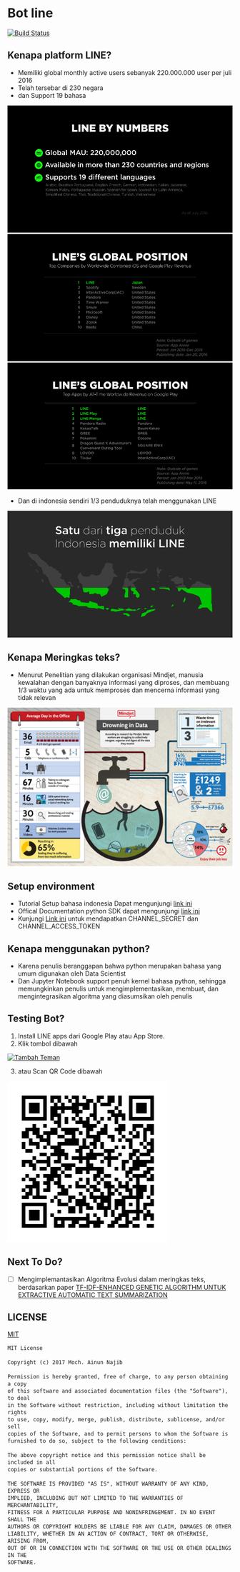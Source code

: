 # Bot line
[![Build Status](https://travis-ci.org/ec2ainun/bot-line-indonesian-summarizer.svg?branch=master)](https://travis-ci.org/ec2ainun/bot-line-indonesian-summarizer)
## Kenapa platform LINE?

- Memiliki global monthly active users sebanyak 220.000.000 user per juli 2016
- Telah tersebar di 230 negara
- dan Support 19 bahasa

<img src="/lin1.PNG">

<img src="/lin2.PNG">

<img src="/lin3.PNG">

- Dan di indonesia sendiri 1/3 penduduknya telah menggunakan LINE

<img src="/lin4.PNG">

## Kenapa Meringkas teks?

- Menurut Penelitian yang dilakukan organisasi Mindjet, manusia kewalahan dengan banyaknya informasi yang diproses, dan membuang 1/3 waktu yang ada untuk memproses dan mencerna informasi yang tidak relevan

<img src="/drown.jpg">

## Setup environment

- Tutorial Setup bahasa indonesia Dapat mengunjungi [link ini](https://www.dicoding.com/academies/32/tutorials/719)
- Offical Documentation python SDK dapat mengunjungi [link ini](https://github.com/line/line-bot-sdk-python)
- Kunjungi [Link ini](https://business.line.me/id/) untuk mendapatkan CHANNEL_SECRET dan CHANNEL_ACCESS_TOKEN

## Kenapa menggunakan python?
- Karena penulis beranggapan bahwa python merupakan bahasa yang umum digunakan oleh Data Scientist
- Dan Jupyter Notebook support penuh kernel bahasa python, sehingga memungkinkan penulis untuk mengimplementasikan, membuat, dan mengintegrasikan algoritma yang diasumsikan oleh penulis

## Testing Bot?
1. Install LINE apps dari Google Play atau App Store.
2. Klik tombol dibawah

  <a href="https://line.me/R/ti/p/%40ony5028v"><img height="36" border="0" alt="Tambah Teman" src="https://scdn.line-apps.com/n/line_add_friends/btn/en.png"></a>

3. atau Scan QR Code dibawah
  <img src="/g8-fjztBdk.png">

## Next To Do?
- [ ] Mengimplemantasikan Algoritma Evolusi dalam meringkas teks, berdasarkan paper [TF-IDF-ENHANCED GENETIC ALGORITHM UNTUK EXTRACTIVE AUTOMATIC TEXT SUMMARIZATION](http://jtiik.ub.ac.id/index.php/jtiik/article/download/217/pdf)

## LICENSE
[MIT](/LICENSE)

```
MIT License

Copyright (c) 2017 Moch. Ainun Najib

Permission is hereby granted, free of charge, to any person obtaining a copy
of this software and associated documentation files (the "Software"), to deal
in the Software without restriction, including without limitation the rights
to use, copy, modify, merge, publish, distribute, sublicense, and/or sell
copies of the Software, and to permit persons to whom the Software is
furnished to do so, subject to the following conditions:

The above copyright notice and this permission notice shall be included in all
copies or substantial portions of the Software.

THE SOFTWARE IS PROVIDED "AS IS", WITHOUT WARRANTY OF ANY KIND, EXPRESS OR
IMPLIED, INCLUDING BUT NOT LIMITED TO THE WARRANTIES OF MERCHANTABILITY,
FITNESS FOR A PARTICULAR PURPOSE AND NONINFRINGEMENT. IN NO EVENT SHALL THE
AUTHORS OR COPYRIGHT HOLDERS BE LIABLE FOR ANY CLAIM, DAMAGES OR OTHER
LIABILITY, WHETHER IN AN ACTION OF CONTRACT, TORT OR OTHERWISE, ARISING FROM,
OUT OF OR IN CONNECTION WITH THE SOFTWARE OR THE USE OR OTHER DEALINGS IN THE
SOFTWARE.
```
